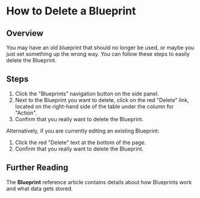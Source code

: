 # How to Delete a Blueprint

## Overview

You may have an old blueprint that should no longer be used, or maybe you just set something up the wrong way. You can follow these steps to easily delete the Blueprint.

## Steps

1. Click the "Blueprints" navigation button on the side panel.
2. Next to the Blueprint you want to delete, click on the red "Delete" link, located on the right-hand side of the table under the column for "Action".
3. Confirm that you really want to delete the Blueprint.

Alternatively, if you are currently editing an existing Blueprint:

1. Click the red "Delete" text at the bottom of the page.
2. Confirm that you really want to delete the Blueprint.

## Further Reading

The **Blueprint** reference article contains details about how Blueprints work and what data gets stored.

